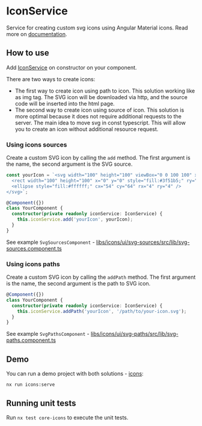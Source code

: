 # IconService

Service for creating custom svg icons using Angular Material icons. Read more on [documentation](https://material.angular.io/components/icon/overview#svg-icons).

## How to use

Add [IconService](./src/lib/icon.service.ts) on constructor on your component.

There are two ways to create icons:

- The first way to create icon using path to icon. This solution working like as img tag. The SVG icon will be downloaded via http, and the source code will be inserted into the html page.
- The second way to create icon using source of icon. This solution is more optimal because it does not require additional requests to the server. The main idea to move svg in const typescript. This will allow you to create an icon without additional resource request.

### Using icons sources

Create a custom SVG icon by calling the `add` method. The first argument is the name, the second argument is the SVG source.

```typescript
const yourIcon = `<svg width="100" height="100" viewBox="0 0 100 100" xmlns="http://www.w3.org/2000/svg">
  <rect width="100" height="100" x="0" y="0" style="fill:#3f51b5;" ry="12" />
  <ellipse style="fill:#ffffff;" cx="54" cy="64" rx="4" ry="4" />
</svg>`;

@Component({})
class YourComponent {
  constructor(private readonly iconService: IconService) {
    this.iconService.add('yourIcon', yourIcon);
  }
}
```

See example `SvgSourcesComponent` - [libs/icons/ui/svg-sources/src/lib/svg-sources.component.ts](../../../libs/icons/ui/svg-sources/src/lib/svg-sources.component.ts)

### Using icons paths

Create a custom SVG icon by calling the `addPath` method. The first argument is the name, the second argument is the path to SVG icon.

```typescript
@Component({})
class YourComponent {
  constructor(private readonly iconService: IconService) {
    this.iconService.addPath('yourIcon', '/path/to/your-icon.svg');
  }
}
```

See example `SvgPathsComponent` - [libs/icons/ui/svg-paths/src/lib/svg-paths.component.ts](../../../libs/icons/ui/svg-paths/src/lib/svg-paths.component.ts)

## Demo

You can run a demo project with both solutions - [icons](../../../apps/icons/src/app/app.module.ts):

```shell
nx run icons:serve
```

## Running unit tests

Run `nx test core-icons` to execute the unit tests.
